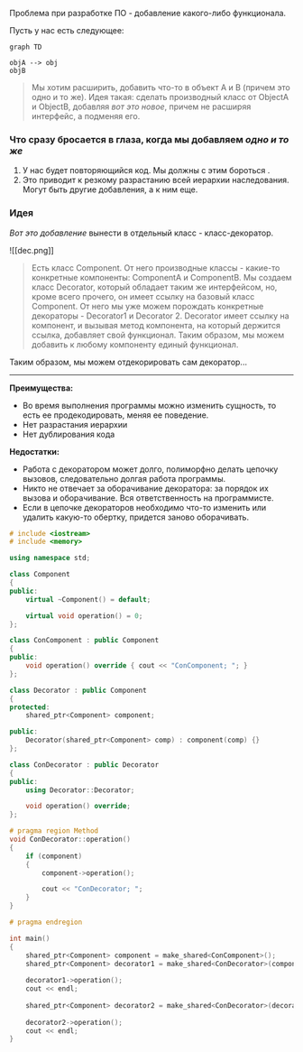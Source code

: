 Проблема при разработке ПО - добавление какого-либо функционала.

Пусть у нас есть следующее:

```mermaid
graph TD

objA --> obj
objB
```

>Мы хотим расширить, добавить что-то в объект A и B (причем это одно и то же). Идея такая: сделать производный класс от ObjectA и ObjectB, добавляя _вот это новое_, причем не расширяя интерфейс, а подменяя его.
### Что сразу бросается в глаза, когда мы добавляем _одно и то же_

1. У нас будет повторяющийся код. Мы должны с этим бороться .
2. Это приводит к резкому разрастанию всей иерархии наследования. Могут быть другие добавления, а к ним еще.
### Идея

_Вот это добавление_ вынести в отдельный класс - класс-декоратор.

![[dec.png]]

>Есть класс Component. От него производные классы - какие-то конкретные компоненты: ComponentA и ComponentB. Мы создаем класс Decorator, который обладает таким же интерфейсом, но, кроме всего прочего, он имеет ссылку на базовый класс Component. От него мы уже можем порождать конкретные декораторы - Decorator1 и Decorator 2. Decorator имеет ссылку на компонент, и вызывая метод компонента, на который держится ссылка, добавляет свой функционал. Таким образом, мы можем добавить к любому компоненту единый функционал.

Таким образом, мы можем отдекорировать сам декоратор...

***

**Преимущества:**
- Во время выполнения программы можно изменить сущность, то есть ее продекодировать, меняя ее поведение.
- Нет разрастания иерархии
- Нет дублирования кода

**Недостатки:**
- Работа с декоратором может долго, полиморфно делать цепочку вызовов, следовательно долгая работа программы.
- Никто не отвечает за оборачивание декоратора: за порядок их вызова и оборачивание. Вся ответственность на программисте.
- Если в цепочке декораторов необходимо что-то изменить или удалить какую-то обертку, придется заново оборачивать.

```c++
# include <iostream>
# include <memory>

using namespace std;

class Component
{
public:
	virtual ~Component() = default;

	virtual void operation() = 0;
};

class ConComponent : public Component
{
public:
	void operation() override { cout << "ConComponent; "; }
};

class Decorator : public Component
{
protected:
	shared_ptr<Component> component;

public:
	Decorator(shared_ptr<Component> comp) : component(comp) {}
};

class ConDecorator : public Decorator
{
public:
	using Decorator::Decorator;

	void operation() override;
};

# pragma region Method
void ConDecorator::operation()
{
	if (component)
	{
		component->operation();

		cout << "ConDecorator; ";
	}
}

# pragma endregion

int main()
{
	shared_ptr<Component> component = make_shared<ConComponent>();
	shared_ptr<Component> decorator1 = make_shared<ConDecorator>(component);
	
	decorator1->operation();
	cout << endl;
	
	shared_ptr<Component> decorator2 = make_shared<ConDecorator>(decorator1);
	
	decorator2->operation();
	cout << endl;
}
```
